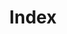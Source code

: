 ---
layout: swaggerui2_page
title: 'Index'
categories: api_docs
swagger: ../api_docs/Index.yml
permalink: ../pages/api_explorer/Index
---